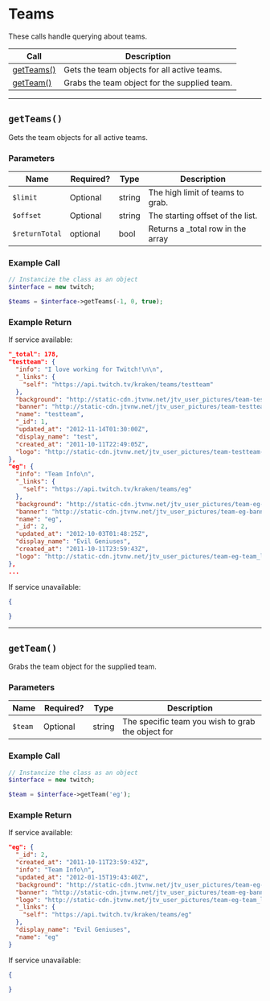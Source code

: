 # Teams

These calls handle querying about teams.

| Call | Description |
| ---- | ----------- |
| [getTeams()](https://github.com/IBurn36360/Twitch_Interface/blob/master/Modules/teams.md#getteams) | Gets the team objects for all active teams. |
| [getTeam()](https://github.com/IBurn36360/Twitch_Interface/blob/master/Modules/teams.md#getteam) | Grabs the team object for the supplied team. |

***

## `getTeams()`

Gets the team objects for all active teams.

### Parameters  

<table>
    <thead>
        <tr>
            <th>Name</th>
            <th width=20%>Required?</th>
            <th width="50">Type</th>
            <th width=99%>Description</th>
        </tr>
    </thead>
    <tbody>
        <tr>
            <td><code>$limit</code></td>
            <td>Optional</td>
            <td>string</td>
            <td>The high limit of teams to grab.</td>
        </tr>            
        <tr>
            <td><code>$offset</code></td>
            <td>Optional</td>
            <td>string</td>
            <td>The starting offset of the list.</td>
        </tr>
        <tr>
            <td><code>$returnTotal</code></td>
            <td>optional</td>
            <td>bool</td>
            <td>Returns a _total row in the array</td>
        </tr>
    </tbody>
</table>

### Example Call 

```php
// Instancize the class as an object
$interface = new twitch;

$teams = $interface->getTeams(-1, 0, true);
```

### Example Return

If service available:

```json
"_total": 178,
"testteam": {
  "info": "I love working for Twitch!\n\n",
  "_links": {
    "self": "https://api.twitch.tv/kraken/teams/testteam"
  },
  "background": "http://static-cdn.jtvnw.net/jtv_user_pictures/team-testteam-background_image-c72e038f428c9c7d.png",
  "banner": "http://static-cdn.jtvnw.net/jtv_user_pictures/team-testteam-banner_image-cc318b0f084cb67c-640x125.jpeg",
  "name": "testteam",
  "_id": 1,
  "updated_at": "2012-11-14T01:30:00Z",
  "display_name": "test",
  "created_at": "2011-10-11T22:49:05Z",
  "logo": "http://static-cdn.jtvnw.net/jtv_user_pictures/team-testteam-team_logo_image-46943237490be5e7-300x300.jpeg"
},
"eg": {
  "info": "Team Info\n",
  "_links": {
    "self": "https://api.twitch.tv/kraken/teams/eg"
  },
  "background": "http://static-cdn.jtvnw.net/jtv_user_pictures/team-eg-background_image-da36973b6d829ac6.png",
  "banner": "http://static-cdn.jtvnw.net/jtv_user_pictures/team-eg-banner_image-1ad9c4738f4698b1-640x125.png",
  "name": "eg",
  "_id": 2,
  "updated_at": "2012-10-03T01:48:25Z",
  "display_name": "Evil Geniuses",
  "created_at": "2011-10-11T23:59:43Z",
  "logo": "http://static-cdn.jtvnw.net/jtv_user_pictures/team-eg-team_logo_image-9107b874d4c3fc3b-300x300.jpeg"
},
...
```

If service unavailable:

```json
{
    
}
```

***

## `getTeam()`

Grabs the team object for the supplied team.

### Parameters  

<table>
    <thead>
        <tr>
            <th>Name</th>
            <th width=20%>Required?</th>
            <th width="50">Type</th>
            <th width=99%>Description</th>
        </tr>
    </thead>
    <tbody>
        <tr>
            <td><code>$team</code></td>
            <td>Optional</td>
            <td>string</td>
            <td>The specific team you wish to grab the object for</td>
        </tr>            
    </tbody>
</table>

### Example Call 

```php
// Instancize the class as an object
$interface = new twitch;

$team = $interface->getTeam('eg');
```

### Example Return

If service available:

```json
"eg": {
  "_id": 2,
  "created_at": "2011-10-11T23:59:43Z",
  "info": "Team Info\n",
  "updated_at": "2012-01-15T19:43:40Z",
  "background": "http://static-cdn.jtvnw.net/jtv_user_pictures/team-eg-background_image-089a407eb59fe3b2.png",
  "banner": "http://static-cdn.jtvnw.net/jtv_user_pictures/team-eg-banner_image-8089b058e6ffe4cd-640x125.png",
  "logo": "http://static-cdn.jtvnw.net/jtv_user_pictures/team-eg-team_logo_image-53eaf029dad7d5c9-300x300.png",
  "_links": {
    "self": "https://api.twitch.tv/kraken/teams/eg"
  },
  "display_name": "Evil Geniuses",
  "name": "eg"
}
```

If service unavailable:

```json
{
    
}
```
